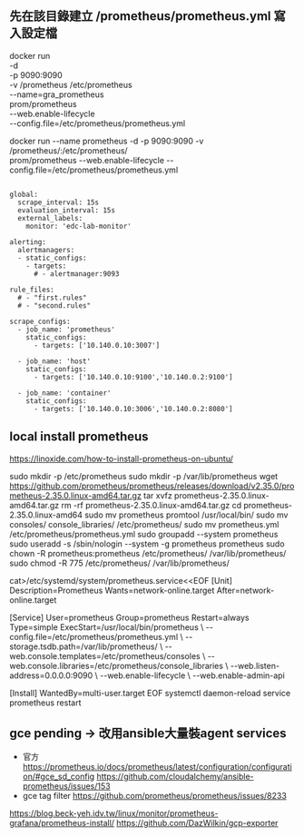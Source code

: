 ## 先在該目錄建立 /prometheus/prometheus.yml 寫入設定檔
docker run \
    -d \
    -p 9090:9090 \
    -v /prometheus /etc/prometheus \
    --name=gra_prometheus \
    prom/prometheus \
    --web.enable-lifecycle \
    --config.file=/etc/prometheus/prometheus.yml


docker run --name prometheus -d -p 9090:9090 -v /prometheus/:/etc/prometheus/ \
prom/prometheus --web.enable-lifecycle --config.file=/etc/prometheus/prometheus.yml

```

global:
  scrape_interval: 15s
  evaluation_interval: 15s
  external_labels:
    monitor: 'edc-lab-monitor'

alerting:
  alertmanagers:
  - static_configs:
    - targets:
      # - alertmanager:9093

rule_files:
  # - "first.rules"
  # - "second.rules"
  
scrape_configs:
  - job_name: 'prometheus'
    static_configs:
      - targets: ['10.140.0.10:3007']
  
  - job_name: 'host'
    static_configs:
      - targets: ['10.140.0.10:9100','10.140.0.2:9100']

  - job_name: 'container'
    static_configs:
      - targets: ['10.140.0.10:3006','10.140.0.2:8080']
```

## local install prometheus
https://linoxide.com/how-to-install-prometheus-on-ubuntu/

sudo mkdir -p /etc/prometheus
sudo mkdir -p /var/lib/prometheus
wget https://github.com/prometheus/prometheus/releases/download/v2.35.0/prometheus-2.35.0.linux-amd64.tar.gz
tar xvfz prometheus-2.35.0.linux-amd64.tar.gz
rm -rf prometheus-2.35.0.linux-amd64.tar.gz
cd prometheus-2.35.0.linux-amd64
sudo mv prometheus promtool /usr/local/bin/
sudo mv consoles/ console_libraries/ /etc/prometheus/
sudo mv prometheus.yml /etc/prometheus/prometheus.yml
sudo groupadd --system prometheus
sudo useradd -s /sbin/nologin --system -g prometheus prometheus
sudo chown -R prometheus:prometheus /etc/prometheus/ /var/lib/prometheus/
sudo chmod -R 775 /etc/prometheus/ /var/lib/prometheus/

cat>/etc/systemd/system/prometheus.service<<EOF
[Unit]
Description=Prometheus
Wants=network-online.target
After=network-online.target

[Service]
User=prometheus
Group=prometheus
Restart=always
Type=simple
ExecStart=/usr/local/bin/prometheus \\
    --config.file=/etc/prometheus/prometheus.yml \\
    --storage.tsdb.path=/var/lib/prometheus/ \\
    --web.console.templates=/etc/prometheus/consoles \\
    --web.console.libraries=/etc/prometheus/console_libraries \\
    --web.listen-address=0.0.0.0:9090 \\
    --web.enable-lifecycle \\
    --web.enable-admin-api

[Install]
WantedBy=multi-user.target
EOF
systemctl daemon-reload
service prometheus restart

## gce pending -> 改用ansible大量裝agent services
* 官方
https://prometheus.io/docs/prometheus/latest/configuration/configuration/#gce_sd_config
https://github.com/cloudalchemy/ansible-prometheus/issues/153
* gce tag filter
https://github.com/prometheus/prometheus/issues/8233

https://blog.beck-yeh.idv.tw/linux/monitor/prometheus-grafana/prometheus-install/
https://github.com/DazWilkin/gcp-exporter